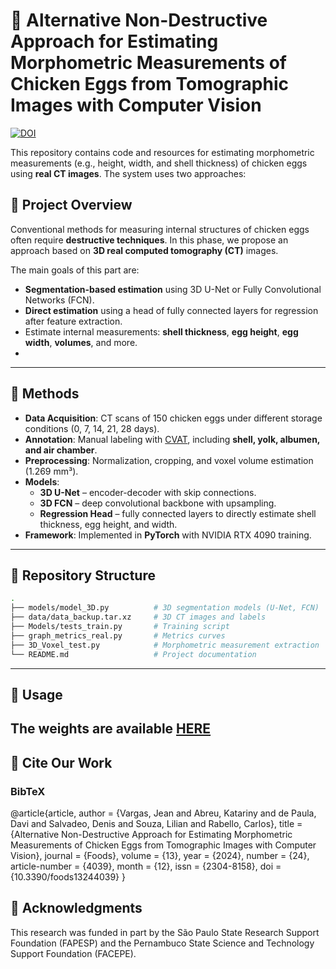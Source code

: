 # 🥚 Alternative Non-Destructive Approach for Estimating Morphometric Measurements of Chicken Eggs from Tomographic Images with Computer Vision

[![DOI](https://img.shields.io/badge/DOI-10.3390%2Ffoods13244039-blue)](https://doi.org/10.3390/foods13244039)  


This repository contains code and resources for estimating morphometric measurements (e.g., height, width, and shell thickness) of chicken eggs using **real CT images**. The system uses two approaches:

## 📌 Project Overview

Conventional methods for measuring internal structures of chicken eggs often require **destructive techniques**. In this phase, we propose an approach based on **3D real computed tomography (CT)** images.

The main goals of this part are:

- **Segmentation-based estimation** using 3D U-Net or Fully Convolutional Networks (FCN).
- **Direct estimation** using a head of fully connected layers for regression after feature extraction.
- Estimate internal measurements: **shell thickness**, **egg height**, **egg width**, **volumes**, and more.
- 
---

## 🧠 Methods

- **Data Acquisition**: CT scans of 150 chicken eggs under different storage conditions (0, 7, 14, 21, 28 days).  
- **Annotation**: Manual labeling with [CVAT](https://github.com/opencv/cvat), including **shell, yolk, albumen, and air chamber**.  
- **Preprocessing**: Normalization, cropping, and voxel volume estimation (1.269 mm³).  
- **Models**:
  - **3D U-Net** – encoder-decoder with skip connections.  
  - **3D FCN** – deep convolutional backbone with upsampling.  
  - **Regression Head** – fully connected layers to directly estimate shell thickness, egg height, and width.  
- **Framework**: Implemented in **PyTorch** with NVIDIA RTX 4090 training.

---

## 📁 Repository Structure

```bash
.
├── models/model_3D.py          # 3D segmentation models (U-Net, FCN)
├── data/data_backup.tar.xz     # 3D CT images and labels
├── Models/tests_train.py       # Training script
├── graph_metrics_real.py       # Metrics curves
├── 3D_Voxel_test.py            # Morphometric measurement extraction
└── README.md                   # Project documentation
```

---

## 🚀 Usage
The weights are available [HERE](https://drive.google.com/file/d/1GWIUzPglChFNVKUfSk7UN0tTI6wznKH8/view?usp=drive_link)
---

## 📜 Cite Our Work
### BibTeX
@article{article,
author = {Vargas, Jean and Abreu, Katariny and de Paula, Davi and Salvadeo, Denis and Souza, Lilian and Rabello, Carlos},
title = {Alternative Non-Destructive Approach for Estimating Morphometric Measurements of Chicken Eggs from Tomographic Images with Computer Vision},
journal = {Foods},
volume = {13},
year = {2024},
number = {24},
article-number = {4039},
month = {12},
issn = {2304-8158},
doi = {10.3390/foods13244039}
}

## 🙏 Acknowledgments
This research was funded in part by the São Paulo State Research Support Foundation (FAPESP) and the Pernambuco State Science and Technology Support Foundation (FACEPE).

